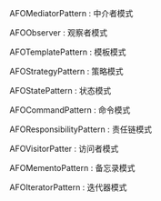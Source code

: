 AFOMediatorPattern :    中介者模式

AFOObserver : 观察者模式

AFOTemplatePattern : 模板模式

AFOStrategyPattern : 策略模式

AFOStatePattern : 状态模式

AFOCommandPattern : 命令模式

AFOResponsibilityPattern : 责任链模式

AFOVisitorPatter : 访问者模式

AFOMementoPattern : 备忘录模式

AFOIteratorPattern : 迭代器模式
